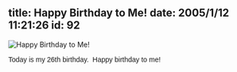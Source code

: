 title: Happy Birthday to Me!
date: 2005/1/12 11:21:26
id: 92
---
![Happy Birthday to Me!](/journal_images/Birthday.jpg)

<font face="Arial">Today is my 26th birthday.  Happy birthday to me!</font>